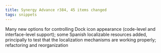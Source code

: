 ```yaml
---
title: Synergy Advance r384, 45 items changed
tags: snippets
---
```


Many new options for controlling Dock icon appearance (code-level and interface-level support); some Spanish localizable resources added, principally to test that the localization mechanisms are working properly; refactoring and reorganization
